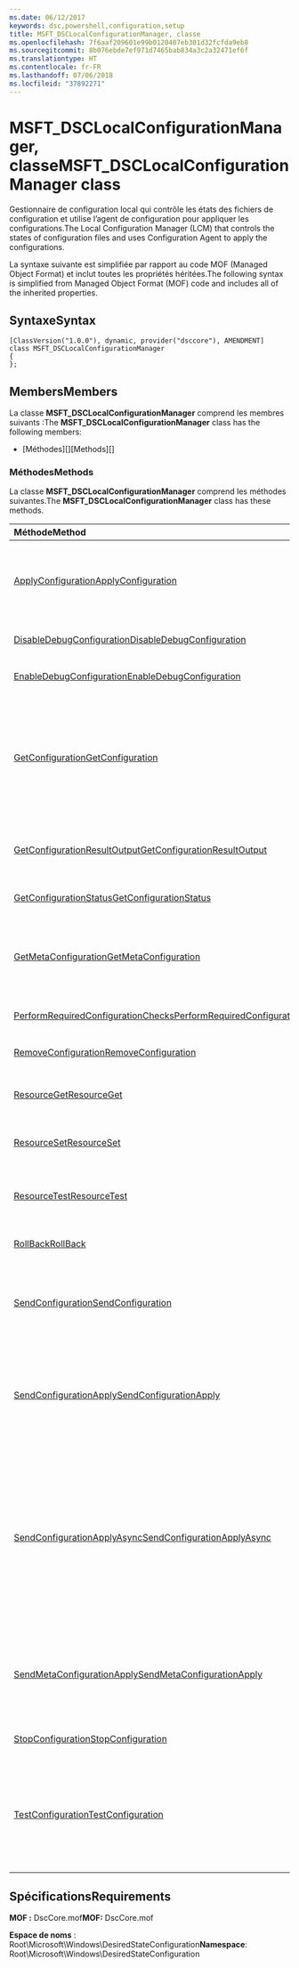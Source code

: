 ```yaml
---
ms.date: 06/12/2017
keywords: dsc,powershell,configuration,setup
title: MSFT_DSCLocalConfigurationManager, classe
ms.openlocfilehash: 7f6aaf209601e99b0120407eb301d32fcfda9eb8
ms.sourcegitcommit: 8b076ebde7ef971d7465bab834a3c2a32471ef6f
ms.translationtype: HT
ms.contentlocale: fr-FR
ms.lasthandoff: 07/06/2018
ms.locfileid: "37892271"
---
```

# <a name="msftdsclocalconfigurationmanager-class"></a><span data-ttu-id="3f474-103">MSFT_DSCLocalConfigurationManager, classe</span><span class="sxs-lookup"><span data-stu-id="3f474-103">MSFT_DSCLocalConfigurationManager class</span></span>

<span data-ttu-id="3f474-104">Gestionnaire de configuration local qui contrôle les états des fichiers de configuration et utilise l’agent de configuration pour appliquer les configurations.</span><span class="sxs-lookup"><span data-stu-id="3f474-104">The Local Configuration Manager (LCM) that controls the states of configuration files and uses Configuration Agent to apply the configurations.</span></span>

<span data-ttu-id="3f474-105">La syntaxe suivante est simplifiée par rapport au code MOF (Managed Object Format) et inclut toutes les propriétés héritées.</span><span class="sxs-lookup"><span data-stu-id="3f474-105">The following syntax is simplified from Managed Object Format (MOF) code and includes all of the inherited properties.</span></span>

## <a name="syntax"></a><span data-ttu-id="3f474-106">Syntaxe</span><span class="sxs-lookup"><span data-stu-id="3f474-106">Syntax</span></span>

```
[ClassVersion("1.0.0"), dynamic, provider("dsccore"), AMENDMENT]
class MSFT_DSCLocalConfigurationManager
{
};
```

## <a name="members"></a><span data-ttu-id="3f474-107">Members</span><span class="sxs-lookup"><span data-stu-id="3f474-107">Members</span></span>

<span data-ttu-id="3f474-108">La classe **MSFT_DSCLocalConfigurationManager** comprend les membres suivants :</span><span class="sxs-lookup"><span data-stu-id="3f474-108">The **MSFT_DSCLocalConfigurationManager** class has the following members:</span></span>

- <span data-ttu-id="3f474-109">[Méthodes][]</span><span class="sxs-lookup"><span data-stu-id="3f474-109">[Methods][]</span></span>

### <a name="methods"></a><span data-ttu-id="3f474-110">Méthodes</span><span class="sxs-lookup"><span data-stu-id="3f474-110">Methods</span></span>

<span data-ttu-id="3f474-111">La classe **MSFT_DSCLocalConfigurationManager** comprend les méthodes suivantes.</span><span class="sxs-lookup"><span data-stu-id="3f474-111">The **MSFT_DSCLocalConfigurationManager** class has these methods.</span></span>

|<span data-ttu-id="3f474-112">Méthode</span><span class="sxs-lookup"><span data-stu-id="3f474-112">Method</span></span> |<span data-ttu-id="3f474-113">Description</span><span class="sxs-lookup"><span data-stu-id="3f474-113">Description</span></span> |
|:--- |:---|
| [<span data-ttu-id="3f474-114">ApplyConfiguration</span><span class="sxs-lookup"><span data-stu-id="3f474-114">ApplyConfiguration</span></span>](msft-dsclocalconfigurationmanager-applyconfiguration.md)| <span data-ttu-id="3f474-115">Utilise l’agent de configuration pour appliquer la configuration en attente.</span><span class="sxs-lookup"><span data-stu-id="3f474-115">Uses the Configuration Agent to apply the configuration that is pending.</span></span>|
| [<span data-ttu-id="3f474-116">DisableDebugConfiguration</span><span class="sxs-lookup"><span data-stu-id="3f474-116">DisableDebugConfiguration</span></span>](msft-dsclocalconfigurationmanager-disabledebugconfiguration.md)| <span data-ttu-id="3f474-117">Désactive le débogage des ressources DSC.</span><span class="sxs-lookup"><span data-stu-id="3f474-117">Disables DSC resource debugging.</span></span>|
| [<span data-ttu-id="3f474-118">EnableDebugConfiguration</span><span class="sxs-lookup"><span data-stu-id="3f474-118">EnableDebugConfiguration</span></span>](msft-dsclocalconfigurationmanager-enabledebugconfiguration.md)| <span data-ttu-id="3f474-119">Active le débogage des ressources DSC.</span><span class="sxs-lookup"><span data-stu-id="3f474-119">Enables DSC resource debugging.</span></span>|
| [<span data-ttu-id="3f474-120">GetConfiguration</span><span class="sxs-lookup"><span data-stu-id="3f474-120">GetConfiguration</span></span>](msft-dsclocalconfigurationmanager-getconfiguration.md)| <span data-ttu-id="3f474-121">Envoie le document de configuration au nœud géré et utilise la méthode **Get** de l’agent de configuration pour appliquer la configuration.</span><span class="sxs-lookup"><span data-stu-id="3f474-121">Sends the configuration document to the managed node and uses the **Get** method of the Configuration Agent to apply the configuration.</span></span>|
| [<span data-ttu-id="3f474-122">GetConfigurationResultOutput</span><span class="sxs-lookup"><span data-stu-id="3f474-122">GetConfigurationResultOutput</span></span>](msft-dsclocalconfigurationmanager-getconfigurationresultoutput.md)| <span data-ttu-id="3f474-123">Obtient la sortie de l’agent de configuration associée à un travail spécifique.</span><span class="sxs-lookup"><span data-stu-id="3f474-123">Gets the Configuration Agent output relating to a specific job.</span></span>|
| [<span data-ttu-id="3f474-124">GetConfigurationStatus</span><span class="sxs-lookup"><span data-stu-id="3f474-124">GetConfigurationStatus</span></span>](msft-dsclocalconfigurationmanager-getconfigurationstatus.md)| <span data-ttu-id="3f474-125">Obtenez l’historique des états de la configuration.</span><span class="sxs-lookup"><span data-stu-id="3f474-125">Get the configuration status history.</span></span>|
| [<span data-ttu-id="3f474-126">GetMetaConfiguration</span><span class="sxs-lookup"><span data-stu-id="3f474-126">GetMetaConfiguration</span></span>](msft-dsclocalconfigurationmanager-getmetaconfiguration.md)| <span data-ttu-id="3f474-127">Obtient les paramètres du Gestionnaire de configuration local qui permettent de contrôler l’agent de configuration.</span><span class="sxs-lookup"><span data-stu-id="3f474-127">Gets the LCM settings that are used to control Configuration Agent.</span></span>|
| [<span data-ttu-id="3f474-128">PerformRequiredConfigurationChecks</span><span class="sxs-lookup"><span data-stu-id="3f474-128">PerformRequiredConfigurationChecks</span></span>](msft-dsclocalconfigurationmanager-performrequiredconfigurationchecks.md)| <span data-ttu-id="3f474-129">Démarre la vérification de cohérence.</span><span class="sxs-lookup"><span data-stu-id="3f474-129">Starts the consistency check.</span></span>|
| [<span data-ttu-id="3f474-130">RemoveConfiguration</span><span class="sxs-lookup"><span data-stu-id="3f474-130">RemoveConfiguration</span></span>](msft-dsclocalconfigurationmanager-removeconfiguration.md)| <span data-ttu-id="3f474-131">Supprime les fichiers de configuration.</span><span class="sxs-lookup"><span data-stu-id="3f474-131">Removes the configuration files.</span></span>|
| [<span data-ttu-id="3f474-132">ResourceGet</span><span class="sxs-lookup"><span data-stu-id="3f474-132">ResourceGet</span></span>](msft-dsclocalconfigurationmanager-resourceget.md)| <span data-ttu-id="3f474-133">Appelle directement la méthode **Get** d’une ressource DSC.</span><span class="sxs-lookup"><span data-stu-id="3f474-133">Directly calls the **Get** method of a DSC resource.</span></span>|
| [<span data-ttu-id="3f474-134">ResourceSet</span><span class="sxs-lookup"><span data-stu-id="3f474-134">ResourceSet</span></span>](msft-dsclocalconfigurationmanager-resourceset.md)| <span data-ttu-id="3f474-135">Appelle directement la méthode **Set** d’une ressource DSC.</span><span class="sxs-lookup"><span data-stu-id="3f474-135">Directly calls the **Set** method of a DSC resource.</span></span>|
| [<span data-ttu-id="3f474-136">ResourceTest</span><span class="sxs-lookup"><span data-stu-id="3f474-136">ResourceTest</span></span>](msft-dsclocalconfigurationmanager-resourcetest.md)| <span data-ttu-id="3f474-137">Appelle directement la méthode **Test** d’une ressource DSC.</span><span class="sxs-lookup"><span data-stu-id="3f474-137">Directly calls the **Test** method of a DSC resource.</span></span>|
| [<span data-ttu-id="3f474-138">RollBack</span><span class="sxs-lookup"><span data-stu-id="3f474-138">RollBack</span></span>](msft-dsclocalconfigurationmanager-rollback.md)| <span data-ttu-id="3f474-139">Restaure une configuration précédente.</span><span class="sxs-lookup"><span data-stu-id="3f474-139">Rolls back to a previous configuration.</span></span>|
| [<span data-ttu-id="3f474-140">SendConfiguration</span><span class="sxs-lookup"><span data-stu-id="3f474-140">SendConfiguration</span></span>](msft-dsclocalconfigurationmanager-sendconfiguration.md)| <span data-ttu-id="3f474-141">Envoie le document de configuration au nœud géré et l’enregistre comme une modification en attente.</span><span class="sxs-lookup"><span data-stu-id="3f474-141">Sends the configuration document to the managed node and saves it as a pending change.</span></span>|
| [<span data-ttu-id="3f474-142">SendConfigurationApply</span><span class="sxs-lookup"><span data-stu-id="3f474-142">SendConfigurationApply</span></span>](msft-dsclocalconfigurationmanager-sendconfigurationapply.md)| <span data-ttu-id="3f474-143">Envoie le document de configuration au nœud géré et utilise l’agent de configuration pour appliquer la configuration.</span><span class="sxs-lookup"><span data-stu-id="3f474-143">Sends the configuration document to the managed node and uses the Configuration Agent to apply the configuration.</span></span>|
| [<span data-ttu-id="3f474-144">SendConfigurationApplyAsync</span><span class="sxs-lookup"><span data-stu-id="3f474-144">SendConfigurationApplyAsync</span></span>](msft-dsclocalconfigurationmanager-sendconfigurationapplyasync.md)| <span data-ttu-id="3f474-145">Envoyez le document de configuration au nœud géré et commencez à utiliser l’agent de configuration pour appliquer la configuration.</span><span class="sxs-lookup"><span data-stu-id="3f474-145">Send the configuration document to the managed node and start using the Configuration Agent to apply the configuration.</span></span> <span data-ttu-id="3f474-146">Utilisez GetConfigurationResultOutput pour récupérer la sortie du résultat.</span><span class="sxs-lookup"><span data-stu-id="3f474-146">Use GetConfigurationResultOutput to retrieve result output.</span></span>|
| [<span data-ttu-id="3f474-147">SendMetaConfigurationApply</span><span class="sxs-lookup"><span data-stu-id="3f474-147">SendMetaConfigurationApply</span></span>](msft-dsclocalconfigurationmanager-sendmetaconfigurationapply.md)| <span data-ttu-id="3f474-148">Définit les paramètres du Gestionnaire de configuration local qui permettent de contrôler l’agent de configuration.</span><span class="sxs-lookup"><span data-stu-id="3f474-148">Sets the LCM settings that are used to control the Configuration Agent.</span></span>|
| [<span data-ttu-id="3f474-149">StopConfiguration</span><span class="sxs-lookup"><span data-stu-id="3f474-149">StopConfiguration</span></span>](msft-dsclocalconfigurationmanager-stopconfiguration.md)| <span data-ttu-id="3f474-150">Arrête la configuration en cours.</span><span class="sxs-lookup"><span data-stu-id="3f474-150">Stops the configuration that is in progress.</span></span>|
| [<span data-ttu-id="3f474-151">TestConfiguration</span><span class="sxs-lookup"><span data-stu-id="3f474-151">TestConfiguration</span></span>](msft-dsclocalconfigurationmanager-testconfiguration.md)| <span data-ttu-id="3f474-152">Envoie le document de configuration au nœud géré et vérifie la configuration actuelle par rapport au document.</span><span class="sxs-lookup"><span data-stu-id="3f474-152">Sends the configuration document to the managed node and verifies the current configuration against the document.</span></span>|

## <a name="requirements"></a><span data-ttu-id="3f474-153">Spécifications</span><span class="sxs-lookup"><span data-stu-id="3f474-153">Requirements</span></span>

<span data-ttu-id="3f474-154">**MOF :** DscCore.mof</span><span class="sxs-lookup"><span data-stu-id="3f474-154">**MOF:** DscCore.mof</span></span>

<span data-ttu-id="3f474-155">**Espace de noms** : Root\Microsoft\Windows\DesiredStateConfiguration</span><span class="sxs-lookup"><span data-stu-id="3f474-155">**Namespace**: Root\Microsoft\Windows\DesiredStateConfiguration</span></span>